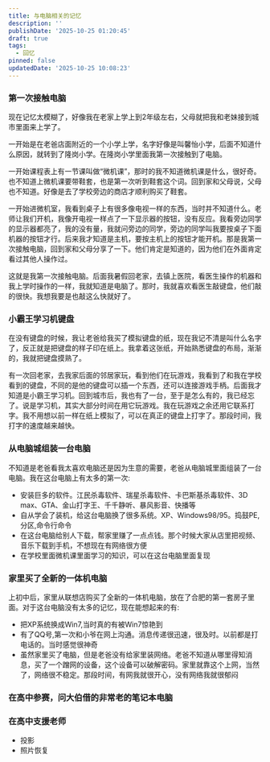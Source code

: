 ```yaml
---
title: 与电脑相关的记忆
description: ''
publishDate: '2025-10-25 01:20:45'
draft: true
tags:
  - 回忆
pinned: false
updatedDate: '2025-10-25 10:08:23'
---
```

### 第一次接触电脑

现在记忆太模糊了，好像我在老家上学上到2年级左右，父母就把我和老妹接到城市里面来上学了。

一开始是在老爸店面附近的一个小学上学，名字好像是叫馨怡小学，后面不知道什么原因，就转到了隆岗小学。在隆岗小学里面我第一次接触到了电脑。

一开始课程表上有一节课叫做“微机课”，那时的我不知道微机课是什么，很好奇。也不知道上微机课要带鞋套，也是第一次听到鞋套这个词。回到家和父母说，父母也不知道。好像是去了学校旁边的商店才顺利购买了鞋套。

一开始进微机室，我看到桌子上有很多像电视一样的东西，当时并不知道什么。老师让我们开机，我像开电视一样点了一下显示器的按钮，没有反应。我看旁边同学的显示器都亮了，我的没有量，我就问旁边的同学，旁边的同学叫我要按桌子下面机器的按钮才行。后来我才知道是主机，要按主机上的按钮才能开机。那是我第一次接触电脑，回到家和父母分享了一下。他们肯定是知道的，因为他们在外面肯定看过其他人操作过。

这就是我第一次接触电脑。后面我暑假回老家，去镇上医院，看医生操作的机器和我上学时操作的一样，我就知道是电脑了。那时，我就喜欢看医生敲键盘，他们敲的很快。我想我要是也敲这么快就好了。

### 小霸王学习机键盘

在没有键盘的时候，我让老爸给我买了模拟键盘的纸，现在我记不清是叫什么名字了，反正就是把键盘的样子印在纸上。我拿着这张纸，开始熟悉键盘的布局，渐渐的，我就把键盘摸熟了。

有一次回老家，去我家后面的邻居家玩，看到他们在玩游戏，我看到了和我在学校看到的键盘，不同的是他的键盘可以插一个东西，还可以连接游戏手柄。后面我才知道是小霸王学习机。回到城市后，我也有了一台，至于是怎么有的，我已经忘了。说是学习机，其实大部分时间在用它玩游戏。我在玩游戏之余还用它联系打字。我不用想以前一样在纸上模拟了，可以在真正的键盘上打字了。那段时间，我打字的速度越来越快。

### 从电脑城组装一台电脑

不知道是老爸看我太喜欢电脑还是因为生意的需要，老爸从电脑城里面组装了一台电脑。我在这台电脑上有太多的第一次:
- 安装巨多的软件。江民杀毒软件、瑞星杀毒软件、卡巴斯基杀毒软件、3D max、GTA、金山打字王、千千静听、暴风影音、快播等
- 自从学会了装机，给这台电脑换了很多系统。XP、Windows98/95。捣鼓PE,分区,命令行命令
- 在这台电脑给别人下载，帮家里赚了一点点钱。那个时候大家从店里把视频、音乐下载到手机，不想现在有网络很方便
- 在学校里面微机课里面学习的知识，可以在这台电脑里面复现

### 家里买了全新的一体机电脑

上初中后，家里从联想店购买了全新的一体机电脑，放在了合肥的第一套房子里面。对于这台电脑没有太多的记忆，现在能想起来的有:
- 把XP系统换成Win7,当时真的有被Win7惊艳到
- 有了QQ号,第一次和小爷在网上沟通。消息传递很迅速，很及时。以前都是打电话的。当时感觉很神奇
- 虽然家里买了电脑，但是老爸没有给家里装网络。老爸不知道从哪里得知消息，买了一个蹭网的设备，这个设备可以破解密码。家里就靠这个上网，当然了，网络很不稳定。那段时间，有网我就很开心，没有网络我就很郁闷


### 在高中参赛，问大伯借的非常老的笔记本电脑


### 在高中支援老师

- 投影
- 照片恢复




